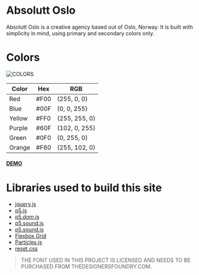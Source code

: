 # Absolutt Oslo

Absolutt Oslo is a creative agency based out of Oslo, Norway. It is built with simplicity in mind, using primary and secondary colors only. 

# Colors

![COLORS](https://github.com/christerwaters/ao-frontend/blob/master/img/colors.jpg "Logo Title Text 1")

|Color		| Hex  	| RGB  		  	|
|-----------|-------|---------------|
| Red		| #F00	| (255, 0, 0)	|
| Blue		| #00F  | (0, 0, 255)	|
| Yellow	| #FF0	| (255, 255, 0) |
| Purple	| #60F	| (102, 0, 255)	|
| Green		| #0F0	| (0, 255, 0)	|
| Orange	| #F60	| (255, 102, 0)	|

#### [DEMO](http://34.76.50.241/ao-frontend/ "Demo Site")

# Libraries used to build this site
* [jquery.js](http://jquery.com/ "Jquery")
* [p5.js](https://p5js.org/download/ "P5")
* [p5.dom.js](https://p5js.org/download/ "P5 DOM")
* [p5.sound.js](https://p5js.org/download/ "P5 Sound")
* [p5.sound.js](https://p5js.org/download/ "P5 Sound")
* [Flexbox Grid](http://flexboxgrid.com/ "Flexbox Grid")
* [Particles.js](https://github.com/VincentGarreau/particles.js/ "Particles JS")
* [reset.css](https://meyerweb.com/eric/tools/css/reset/ "CSS Reset")

> THE FONT USED IN THIS PROJECT IS LICENSED AND NEEDS TO BE PURCHASED FROM THEDESIGNERSFOUNDRY.COM.